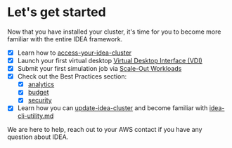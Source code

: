 # Let's get started

Now that you have installed your cluster, it's time for you to become more familiar with the entire IDEA framework.

* [x] Learn how to [access-your-idea-cluster](access-your-idea-cluster/ "mention")
* [x] Launch your first virtual desktop [Virtual Desktop Interface (VDI)](https://app.gitbook.com/o/ewXgnQpSEObr0Vh0WSOj/s/QthiamUzKn8KJLl0hYBf/ "mention")
* [x] Submit your first simulation job via [Scale-Out Workloads](https://app.gitbook.com/o/ewXgnQpSEObr0Vh0WSOj/s/LGamNPuOYtjAP3GFfRJO/ "mention")
* [x] Check out the Best Practices section:
  * [x] [analytics](../best-practices/analytics/ "mention")
  * [x] [budget](../best-practices/budget/ "mention")
  * [x] [security](../best-practices/security/ "mention")
* [x] Learn how you can [update-idea-cluster](cluster-operations/update-idea-cluster/ "mention") and become familiar with [idea-cli-utility.md](../developer-portal/idea-cli-utility.md "mention")

We are here to help, reach out to your AWS contact if you have any question about IDEA.
